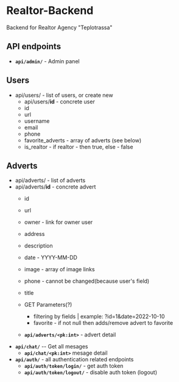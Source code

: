 # Realtor-Backend

Backend for Realtor Agency "Teplotrassa"

## API endpoints

- **`api/admin/`** - Admin panel

## Users 
- api/users/ - list of users, or create new
  - api/users/**id** - concrete user
   - id
   - url
   - username
   - email
   - phone
   - favorite_adverts - array of adverts (see below)
   - is_realtor - if realtor - then true, else - false
## Adverts
- api/adverts/ - list of adverts
- api/adverts/**id** - concrete advert
  - id
  - url
  - owner - link for owner user
  - address
  - description
  - date - YYYY-MM-DD
  - image - array of image links
  - phone - cannot be changed(because user's field)
  - title 
  - GET Parameters(?)
    - filtering by fields | example: ?id=1&date=2022-10-10
    - favorite - if not null then adds/remove advert to favorite


  - **`api/adverts/<pk:int>`** - advert detail
- **`api/chat/`** -- Get all mesages
  - **`api/chat/<pk:int>`** mesage detail
- **`api/auth/`** - all authentication related endpoints
  - **`api/auth/token/login/`** - get auth token
  - **`api/auth/token/logout/`** - disable auth token (logout)
